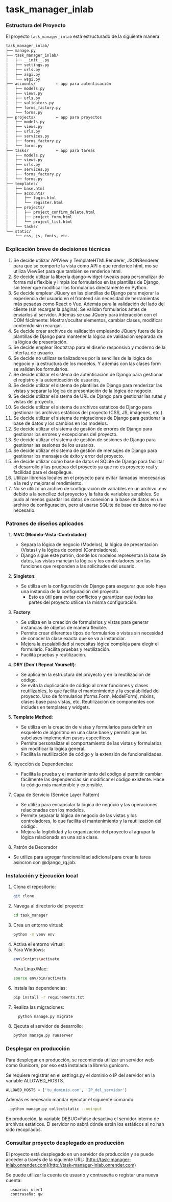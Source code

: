 # task_manager_inlab

### Estructura del Proyecto
El proyecto `task_manager_inlab` está estructurado de la siguiente manera:

```bash
task_manager_inlab/
├── manage.py
├── task_manager_inlab/
│   ├── __init__.py
│   ├── settings.py
│   ├── urls.py
│   ├── asgi.py
│   └── wsgi.py
├── accounts/         ← app para autenticación
│   ├── models.py
│   ├── views.py
│   ├── urls.py
│   ├── validators.py
│   ├── forms_factory.py
│   └── forms.py
├── projects/         ← app para proyectos
│   ├── models.py
│   ├── views.py
│   ├── urls.py
│   ├── services.py
│   ├── forms_factory.py
│   └── forms.py
├── tasks/            ← app para tareas
│   ├── models.py
│   ├── views.py
│   ├── urls.py
│   ├── services.py
│   ├── forms_factory.py
│   └── forms.py
├── templates/
│   ├── base.html
│   ├── accounts/
│   │   ├── login.html
│   │   └── register.html
│   ├── projects/
│   │   ├── project_confirm_delete.html
│   │   ├── project_form.html
│   │   └── project_list.html
│   └── tasks/
└── static/
    └── css, js, fonts, etc.
```

### Explicación breve de decisiones técnicas

1. Se decide utilizar APIView y TemplateHTMLRenderer, JSONRenderer para que se comporte la vista como API o que renderice html, mo se utiliza
ViewSet para que también se renderice html.
2. Se decide utilizar la librería django-widget-tweaks para personalizar de forma más flexible y limpia los formularios 
en las plantillas de Django, sin tener que modificar los formularios directamente en Python.
3. Se decide emplear JQuery en las plantillas de Django para mejorar la experiencia del usuario en el frontend 
sin necesidad de herramientas más pesadas como React o Vue. Además para la validación del lado del cliente (sin recargar la página).
Se validan formularios antes de enviarlos al servidor. Además se usa JQuery para interacción con el DOM
fácilmente:  Mostrar/ocultar elementos, cambiar clases, modificar contenido sin recargar.
4. Se decide crear archivos de validación empleando JQuery fuera de los plantillas de Django para mantener la lógica de validación 
separada de la lógica de presentación.
5. Se decide emplear Bootstrap para el diseño responsivo y moderno de la interfaz de usuario.
6. Se decide no utilizar serializadores por la sencilles de la lógica de negocio y la estructura de los modelos. 
Y además con las clases form se validan los formularios.
7. Se decide utilizar el sistema de autenticación de Django para gestionar el registro y la autenticación de usuarios,
8. Se decide utilizar el sistema de plantillas de Django para renderizar las vistas y separar la lógica de presentación de la lógica de negocio.
9. Se decide utilizar el sistema de URL de Django para gestionar las rutas y vistas del proyecto,
10. Se decide utilizar el sistema de archivos estáticos de Django para gestionar los archivos estáticos del proyecto (CSS, JS, imágenes, etc.).
11. Se decide utilizar el sistema de migraciones de Django para gestionar la base de datos y los cambios en los modelos.
12. Se decide utilizar el sistema de gestión de errores de Django para gestionar los errores y excepciones del proyecto.
13. Se decide utilizar el sistema de gestión de sesiones de Django para gestionar las sesiones de los usuarios.
14. Se decide utilizar el sistema de gestión de mensajes de Django para gestionar los mensajes de éxito y error del proyecto.
15. Se decide utilizar como base de datos el SQLite de Django para facilitar el desarrollo y las pruebas del proyecto ya que no es proyecto real y facilidad para el despliegue.
16. Utilizar librerías locales en el proyecto para evitar llamadas innecesarias a la red y mejorar el rendimiento.
17. No se utilizó un archivo de configuración de variables en un archivo .env debido a la sencillez del proyecto y 
la falta de variables sensibles. Se pudo al menos guardar los datos de conexión a la base de datos en un archivo de configuración,
pero al usarse SQLite de base de datos no fue necesario.

### Patrones de diseños aplicados

1. **MVC (Modelo-Vista-Controlador)**: 
   - Separa la lógica de negocio (Modelos), la lógica de presentación (Vistas) y la lógica de control (Controladores).
   - Django sigue este patrón, donde los modelos representan la base de datos, las vistas manejan la lógica y los controladores son las funciones que responden a las solicitudes del usuario.

2. **Singleton**:
   - Se utiliza en la configuración de Django para asegurar que solo haya una instancia de la configuración del proyecto.
     - Esto es útil para evitar conflictos y garantizar que todas las partes del proyecto utilicen la misma configuración.
     
3. **Factory**: 
   - Se utiliza en la creación de formularios y vistas para generar instancias de objetos de manera flexible.
   - Permite crear diferentes tipos de formularios o vistas sin necesidad de conocer la clase exacta que se va a instanciar. 
   - Mejora la escalabilidad si necesitas lógica compleja para elegir el formulario. Facilita pruebas y reutilización.
   - Facilita pruebas y reutilización.
   
4. **DRY (Don't Repeat Yourself)**:
   - Se aplica en la estructura del proyecto y en la reutilización de código.
   - Se evita la duplicación de código al crear funciones y clases reutilizables, lo que facilita el mantenimiento y la escalabilidad del proyecto. 
   Uso de formularios (forms.Form, ModelForm), mixins, clases base para vistas, etc. Reutilización de componentes con includes en templates y widgets.

5. **Template Method**:
   - Se utiliza en la creación de vistas y formularios para definir un esqueleto de algoritmo en una clase base y permitir que las subclases implementen pasos específicos.
   - Permite personalizar el comportamiento de las vistas y formularios sin modificar la lógica general.
   - Facilita la reutilización de código y la extensión de funcionalidades.
   
6. Inyección de Dependencias:
   - Facilita la prueba y el mantenimiento del código al permitir cambiar fácilmente las dependencias sin modificar el código existente. Hace tu código más mantenible y extensible.

7. Capa de Servicio (Service Layer Pattern)
   - Se utiliza para encapsular la lógica de negocio y las operaciones relacionadas con los modelos.
   - Permite separar la lógica de negocio de las vistas y los controladores, lo que facilita el mantenimiento y la reutilización del código.
   - Mejora la legibilidad y la organización del proyecto al agrupar la lógica relacionada en una sola clase.

8. Patrón de Decorador
  - Se utiliza para agregar funcionalidad adicional para crear la tarea asíncron con @django_rq.job.

### Instalación y Ejecución local
1. Clona el repositorio:
   ```bash
   git clone
    ```
2. Navega al directorio del proyecto:
    ```bash
    cd task_manager
    ```
3. Crea un entorno virtual:
    ```bash
    python -m venv env
    ```
4. Activa el entorno virtual:
5. Para Windows:
    ```bash
    env\Scripts\activate
    ```
   Para Linux/Mac:
    ```bash
    source env/bin/activate
    ```
6. Instala las dependencias:
    ```bash
    pip install -r requirements.txt
    ```
7. Realiza las migraciones:
    ```bash
      python manage.py migrate
      ```
8. Ejecuta el servidor de desarrollo:
    ```bash
    python manage.py runserver
    ```
### Desplegar en producción

Para desplegar en producción, se recomienda utilizar un servidor web como Gunicorn, por eso está instalada la librería gunicorn.

Se requiere registrar en el settings.py el dominio o IP del servidor en la variable ALLOWED_HOSTS.

```python   
ALLOWED_HOSTS = ['tu_dominio.com', 'IP_del_servidor']
```
Además es necesario mandar ejecutar el siguiente comando:
```bash
  python manage.py collectstatic --noinput
```
En producción, la variable DEBUG=False desactiva el servidor interno de archivos estáticos.
El servidor no sabrá dónde están los estáticos si no han sido recopilados.

### Consultar proyecto desplegado en producciòn
El proyecto está desplegado en un servidor de producción y se puede acceder a través de la siguiente URL:
[http://task-manager-inlab.onrender.com](http://task-manager-inlab.onrender.com)

Se puede utilizar la cuenta de usuario y contraseña o registar una nueva cuenta: 
```bash
  usuario: user1
  contraseña: qw
```
